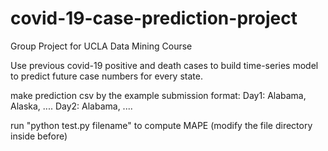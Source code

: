 # covid-19-case-prediction-project

Group Project for UCLA Data Mining Course

Use previous covid-19 positive and death cases to build time-series model to predict future case numbers for every state.
 
make prediction csv by the example submission format: Day1: Alabama, Alaska, ....    Day2: Alabama, ....

run "python test.py filename" to compute MAPE (modify the file directory inside before)